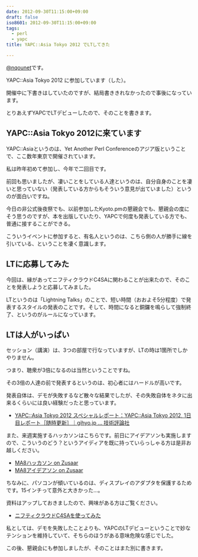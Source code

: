```yaml
---
date: 2012-09-30T11:15:00+09:00
draft: false
iso8601: 2012-09-30T11:15:00+09:00
tags:
  - perl
  - yapc
title: YAPC::Asia Tokyo 2012 でLTしてきた

---
```


<p><a href="https://twitter.com/nqounet">@nqounet</a>です。</p> <p>YAPC::Asia Tokyo 2012 に参加しています（した）。</p> <p>開催中に下書きはしていたのですが、結局書ききれなかったので事後になっています。</p> <p>とりあえずYAPCでLTデビューしたので、そのことを書きます。</p> <h2>YAPC::Asia Tokyo 2012に来ています</h2> <p>YAPC::Asiaというのは、Yet Another Perl Conferenceのアジア版ということで、ここ数年東京で開催されています。</p> <p>私は昨年初めて参加し、今年で二回目です。</p> <p>前回も思いましたが、凄いことをしている人達というのは、自分自身のことを凄いと思っていない（発表している方からもそういう意見が出ていました）というのが面白いですね。</p> <p>今日の非公式後夜祭でも、以前参加したKyoto.pmの懇親会でも、懇親会の度にそう思うのですが、本を出版していたり、YAPCで何度も発表している方でも、普通に接することができる。</p> <p>こういうイベントに参加すると、有名人というのは、こちら側の人が勝手に線を引いている、ということを凄く意識します。</p> <h2>LTに応募してみた</h2> <p>今回は、縁があってニフティクラウドC4SAに関わることが出来たので、そのことを発表しようと応募してみました。</p> <p>LTというのは「Lightning Talks」のことで、短い時間（おおよそ5分程度）で発表するスタイルの発表のことです。そして、時間になると銅鑼を鳴らして強制終了、というのがルールになっています。</p> <h2>LTは人がいっぱい</h2> <p>セッション（講演）は、3つの部屋で行なっていますが、LTの時は1箇所でしかやりません。</p> <p>つまり、聴衆が3倍になるのは当然ということですね。</p> <p>その3倍の人達の前で発表するというのは、初心者にはハードルが高いです。</p> <p>発表自体は、デモが失敗するなど散々な結果でしたが、その失敗自体をネタに出来るくらいには良い経験だったと思っています。</p> <ul><li><a href="http://gihyo.jp/news/report/01/yapcasia2012/0001?ard=1399915643">YAPC::Asia Tokyo 2012 スペシャルレポート：YAPC::Asia Tokyo 2012, 1日目レポート［随時更新］｜gihyo.jp … 技術評論社</a></li></ul><p>また、来週実施するハッカソンはこちらです。前日にアイデアソンも実施しますので、こういうのどう？というアイディアを既に持っていらっしゃる方は是非お越しください。</p> <ul><li><a href="http://www.zusaar.com/event/405003">MA8ハッカソン on Zusaar</a></li><li><a href="http://www.zusaar.com/event/403003">MA8アイデアソン on Zusaar</a></li></ul><p>ちなみに、パソコンが傾いているのは、ディスプレイのアダプタを保護するためです。15インチって意外と大きかった...。</p> <p>資料はアップしておきましたので、興味がある方はご覧ください。</p> <ul><li><a href="http://nqounet.github.io/presentation/20120928_yapcasia/">ニフティクラウドC4SAを使ってみた</a></li></ul><p>私としては、デモを失敗したことよりも、YAPCのLTデビューということで妙なテンションを維持していて、そちらのほうがある意味危険な感じでした。</p> <p>この後、懇親会にも参加しましたが、そのことはまた別に書きます。</p>    	